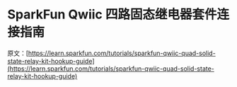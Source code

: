 # SparkFun Qwiic 四路固态继电器套件连接指南

原文：[https://learn.sparkfun.com/tutorials/sparkfun-qwiic-quad-solid-state-relay-kit-hookup-guide](https://learn.sparkfun.com/tutorials/sparkfun-qwiic-quad-solid-state-relay-kit-hookup-guide)